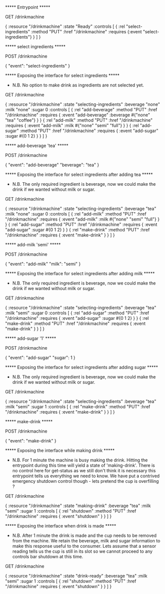 ***** Entrypoint *****

GET /drinkmachine

{
  :resource "/drinkmachine"
  :state "Ready"
  :controls [
    {
      :rel "select-ingredients"
      :method "PUT"
      :href "/drinkmachine"
      :requires {:event "select-ingredients"}
    }
  ]
}


***** select ingredients *****

POST /drinkmachine

{
    "event": "select-ingredients"
}


***** Exposing the interface for select ingredients *****
- N.B. No option to make drink as ingredients are not selected yet.

GET /drinkmachine

{
	:resource "/drinkmachine"
	:state "selecting-ingredients"
  :beverage "none"
	:milk "none"
  :sugar 0
	:controls [
    {
	    :rel "add-beverage"
	    :method "PUT"
	    :href "/drinkmachine"
	    :requires {
        :event "add-beverage"
		    :beverage #{"none" "tea" "coffee"}
		  }
    }
    {
	    :rel "add-milk"
	    :method "PUT"
	    :href "/drinkmachine"
	    :requires {
        :event "add-milk"
		    :milk #{"none" "semi" "full"}
		  }
    }
    {
	    :rel "add-sugar"
	    :method "PUT"
	    :href "/drinkmachine"
	    :requires {
        :event "add-sugar"
		    :sugar #{0 1 2}
		  }
    }
  ]
}


***** add-beverage 'tea' *****

POST /drinkmachine

{
    "event": "add-beverage"
    "beverage": "tea"
}


***** Exposing the interface for select ingredients after adding tea *****
- N.B. The only required ingredient is beverage, now we could make the drink
if we wanted without milk or sugar.

GET /drinkmachine

{
	:resource "/drinkmachine"
	:state "selecting-ingredients"
  :beverage "tea"
	:milk "none"
  :sugar 0
	:controls [
    {
	    :rel "add-milk"
	    :method "PUT"
	    :href "/drinkmachine"
	    :requires {
        :event "add-milk"
		    :milk #{"none" "semi" "full"}
		  }
    }
    {
	    :rel "add-sugar"
	    :method "PUT"
	    :href "/drinkmachine"
	    :requires {
        :event "add-sugar"
		    :sugar #{0 1 2}
		  }
    }
    {
	    :rel "make-drink"
	    :method "PUT"
	    :href "/drinkmachine"
	    :requires {
        :event "make-drink"
		  }
    }
  ]
}


***** add-milk 'semi' *****

POST /drinkmachine

{
    "event": "add-milk"
    "milk": "semi"
}


***** Exposing the interface for select ingredients after adding milk *****
- N.B. The only required ingredient is beverage, now we could make the drink
if we wanted without milk or sugar.

GET /drinkmachine

{
	:resource "/drinkmachine"
	:state "selecting-ingredients"
  :beverage "tea"
	:milk "semi"
  :sugar 0
	:controls [
    {
	    :rel "add-sugar"
	    :method "PUT"
	    :href "/drinkmachine"
	    :requires {
        :event "add-sugar"
		    :sugar #{0 1 2}
		  }
    }
    {
	    :rel "make-drink"
	    :method "PUT"
	    :href "/drinkmachine"
	    :requires {
        :event "make-drink"
		  }
    }
  ]
}


***** add-sugar '1' *****

POST /drinkmachine

{
    "event": "add-sugar"
    "sugar": 1
}


***** Exposing the interface for select ingredients after adding sugar *****
- N.B. The only required ingredient is beverage, now we could make the drink
if we wanted without milk or sugar.

GET /drinkmachine

{
	:resource "/drinkmachine"
	:state "selecting-ingredients"
  :beverage "tea"
	:milk "semi"
  :sugar 1
	:controls [
    {
	    :rel "make-drink"
	    :method "PUT"
	    :href "/drinkmachine"
	    :requires {
        :event "make-drink"
		  }
    }
  ]
}


***** make-drink *****

POST /drinkmachine

{
    "event": "make-drink"
}


***** Exposing the interface while making drink *****
- N.B. For 1 minute the machine is busy making the drink.
Hitting the entrypoint during this time will yield a state of 'making-drink'.
There is no control here for get-status as we still don't think it is necessary
this entrypoint tells us everything we need to know.  We have put a contrived
emergency shutdown control though - lets pretend the cup is overfilling ?

GET /drinkmachine

{
	:resource "/drinkmachine"
	:state "making-drink"
  :beverage "tea"
	:milk "semi"
  :sugar 1
	:controls [
    {
	    :rel "shutdown"
	    :method "PUT"
	    :href "/drinkmachine"
	    :requires {
        :event "shutdown"
		  }
    }
  ]
}


***** Exposing the interface when drink is made *****
- N.B. After 1 minute the drink is made and the cup needs to be removed from
the machine.  We retain the beverage, milk and sugar information to make this
response useful to the consumer.  Lets assume that a sensor reading tells us
the cup is still in its slot so we cannot proceed to any controls bar
shutdown at this time.

GET /drinkmachine

{
	:resource "/drinkmachine"
	:state "drink-ready"
  :beverage "tea"
	:milk "semi"
  :sugar 1
	:controls [
    {
	    :rel "shutdown"
	    :method "PUT"
	    :href "/drinkmachine"
	    :requires {
        :event "shutdown"
		  }
    }
  ]
}
